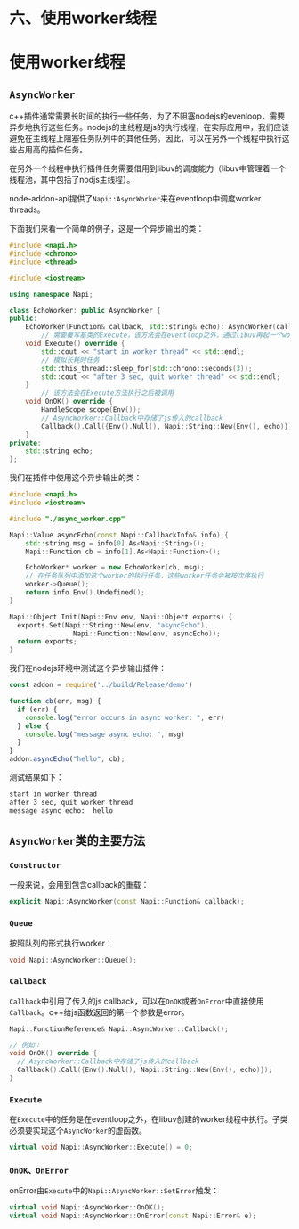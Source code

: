 # 六、使用worker线程

# 使用worker线程

## `AsyncWorker`

c++插件通常需要长时间的执行一些任务，为了不阻塞nodejs的evenloop，需要异步地执行这些任务。nodejs的主线程是js的执行线程，在实际应用中，我们应该避免在主线程上阻塞任务队列中的其他任务。因此，可以在另外一个线程中执行这些占用高的插件任务。

在另外一个线程中执行插件任务需要借用到libuv的调度能力（libuv中管理着一个线程池，其中包括了nodjs主线程）。

node-addon-api提供了`Napi::AsyncWorker`来在eventloop中调度worker threads。

下面我们来看一个简单的例子，这是一个异步输出的类：

```c++
#include <napi.h>
#include <chrono>
#include <thread>

#include <iostream>

using namespace Napi;

class EchoWorker: public AsyncWorker {
public:
    EchoWorker(Function& callback, std::string& echo): AsyncWorker(callback), echo(echo) {}
        // 需要覆写基类的Execute，该方法会在eventloop之外，通过libuv再起一个worker线程来执行任务
    void Execute() override {
        std::cout << "start in worker thread" << std::endl;
        // 模拟长耗时任务
        std::this_thread::sleep_for(std::chrono::seconds(3));
        std::cout << "after 3 sec, quit worker thread" << std::endl;
    }
        // 该方法会在Execute方法执行之后被调用
    void OnOK() override {
        HandleScope scope(Env());
        // AsyncWorker::Callback中存储了js传入的callback
        Callback().Call({Env().Null(), Napi::String::New(Env(), echo)});
    }
private:
    std::string echo;
};
```

我们在插件中使用这个异步输出的类：

```c++
#include <napi.h>
#include <iostream>

#include "./async_worker.cpp"

Napi::Value asyncEcho(const Napi::CallbackInfo& info) {
    std::string msg = info[0].As<Napi::String>();
    Napi::Function cb = info[1].As<Napi::Function>();

    EchoWorker* worker = new EchoWorker(cb, msg);
    // 在任务队列中添加这个worker的执行任务，这些worker任务会被按次序执行
    worker->Queue();
    return info.Env().Undefined();
}

Napi::Object Init(Napi::Env env, Napi::Object exports) {
  exports.Set(Napi::String::New(env, "asyncEcho"),
                Napi::Function::New(env, asyncEcho));
  return exports;
}
```

我们在nodejs环境中测试这个异步输出插件：

```javascript
const addon = require('../build/Release/demo')

function cb(err, msg) {
  if (err) {
    console.log("error occurs in async worker: ", err)
  } else {
    console.log("message async echo: ", msg)
  }
}
addon.asyncEcho("hello", cb);
```

测试结果如下：

```bash
start in worker thread
after 3 sec, quit worker thread
message async echo:  hello
```

## `AsyncWorker`类的主要方法

### `Constructor`

一般来说，会用到包含callback的重载：

```c++
explicit Napi::AsyncWorker(const Napi::Function& callback);
```

### `Queue`

按照队列的形式执行worker：

```c++
void Napi::AsyncWorker::Queue();
```

### `Callback`

`Callback`中引用了传入的js callback，可以在`OnOK`或者`OnError`中直接使用`Callback`。c++给js函数返回的第一个参数是error。

```c++
Napi::FunctionReference& Napi::AsyncWorker::Callback();

// 例如：
void OnOK() override {
  // AsyncWorker::Callback中存储了js传入的callback
  Callback().Call({Env().Null(), Napi::String::New(Env(), echo)});
}
```

### `Execute`

在`Execute`中的任务是在eventloop之外，在libuv创建的worker线程中执行。子类必须要实现这个`AsyncWorker`的虚函数。

```c++
virtual void Napi::AsyncWorker::Execute() = 0;
```

### `OnOK、OnError`

onError由`Execute`中的`Napi::AsyncWorker::SetError`触发：

```c++
virtual void Napi::AsyncWorker::OnOK();
virtual void Napi::AsyncWorker::OnError(const Napi::Error& e);
```

